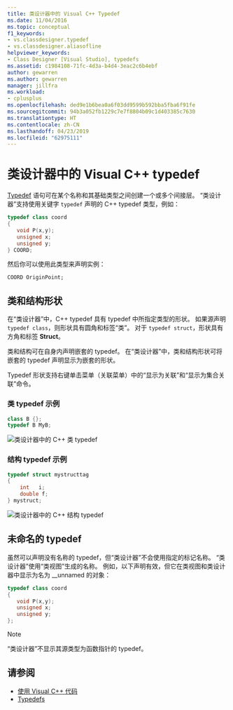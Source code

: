 ```yaml
---
title: 类设计器中的 Visual C++ Typedef
ms.date: 11/04/2016
ms.topic: conceptual
f1_keywords:
- vs.classdesigner.typedef
- vs.classdesigner.aliasofline
helpviewer_keywords:
- Class Designer [Visual Studio], typedefs
ms.assetid: c1984108-71fc-4d3a-b4d4-3eac2c6b4ebf
author: gewarren
ms.author: gewarren
manager: jillfra
ms.workload:
- cplusplus
ms.openlocfilehash: ded9e1b6bea0a6f03dd9599b592bba5fba6f91fe
ms.sourcegitcommit: 94b3a052fb1229c7e7f8804b09c1d403385c7630
ms.translationtype: HT
ms.contentlocale: zh-CN
ms.lasthandoff: 04/23/2019
ms.locfileid: "62975111"
---
```

# <a name="visual-c-typedefs-in-class-designer"></a>类设计器中的 Visual C++ typedef

[Typedef](/cpp/cpp/aliases-and-typedefs-cpp#typedefs) 语句可在某个名称和其基础类型之间创建一个或多个间接层。 “类设计器”支持使用关键字 `typedef` 声明的 C++ typedef 类型，例如：

```cpp
typedef class coord
{
   void P(x,y);
   unsigned x;
   unsigned y;
} COORD;
```

然后你可以使用此类型来声明实例：

`COORD OriginPoint;`

## <a name="class-and-struct-shapes"></a>类和结构形状

在“类设计器”中，C++ typedef 具有 typedef 中所指定类型的形状。 如果源声明 `typedef class`，则形状具有圆角和标签“类”。 对于 `typedef struct`，形状具有方角和标签 **Struct**。

类和结构可在自身内声明嵌套的 typedef。 在“类设计器”中，类和结构形状可将嵌套的 typedef 声明显示为嵌套的形状。

Typedef 形状支持右键单击菜单（关联菜单）中的“显示为关联”和“显示为集合关联”命令。

### <a name="class-typedef-example"></a>类 typedef 示例

```cpp
class B {};
typedef B MyB;
```

![类设计器中的 C++ 类 typedef](media/cpp-class-typedef.png)

### <a name="struct-typedef-example"></a>结构 typedef 示例

```cpp
typedef struct mystructtag
{
    int   i;
    double f;
} mystruct;
```

![类设计器中的 C++ 结构 typedef](media/cpp-struct-typedef.png)

## <a name="unnamed-typedefs"></a>未命名的 typedef

虽然可以声明没有名称的 typedef，但“类设计器”不会使用指定的标记名称。 “类设计器”使用“类视图”生成的名称。 例如，以下声明有效，但它在类视图和类设计器中显示为名为 __unnamed 的对象：

```cpp
typedef class coord
{
   void P(x,y);
   unsigned x;
   unsigned y;
};
```

> [!NOTE]
> “类设计器”不显示其源类型为函数指针的 typedef。

## <a name="see-also"></a>请参阅

- [使用 Visual C++ 代码](working-with-visual-cpp-code.md)
- [Typedefs](/cpp/cpp/aliases-and-typedefs-cpp#typedefs)